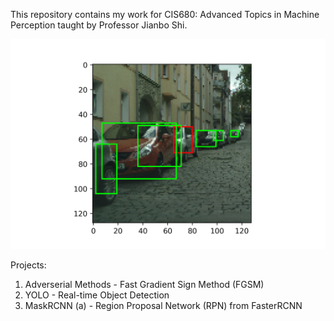 This repository contains my work for CIS680: Advanced Topics in Machine Perception taught by Professor Jianbo Shi.

![YOLO](images/yolo.png?raw=true "YOLO_v1 implementation")

Projects:
1. Adverserial Methods - Fast Gradient Sign Method (FGSM)
2. YOLO - Real-time Object Detection
3. MaskRCNN (a) - Region Proposal Network (RPN) from FasterRCNN
